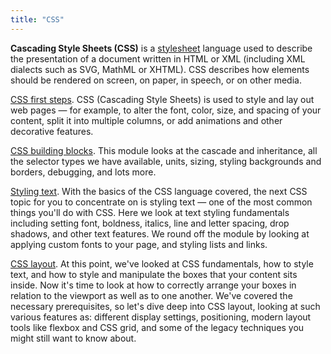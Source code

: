 ```yaml
---
title: "CSS"
---
```


**Cascading Style Sheets (CSS)** is a [stylesheet](https://developer.mozilla.org/en-US/docs/Web/API/StyleSheet) language used to describe the presentation of a document written in HTML or XML (including XML dialects such as SVG, MathML or XHTML). CSS describes how elements should be rendered on screen, on paper, in speech, or on other media.

[CSS first steps](https://developer.mozilla.org/en-US/docs/Learn/CSS/First_steps). CSS (Cascading Style Sheets) is used to style and lay out web pages — for example, to alter the font, color, size, and spacing of your content, split it into multiple columns, or add animations and other decorative features.

[CSS building blocks](https://developer.mozilla.org/en-US/docs/Learn/CSS/Building_blocks). This module looks at the cascade and inheritance, all the selector types we have available, units, sizing, styling backgrounds and borders, debugging, and lots more.

[Styling text](https://developer.mozilla.org/en-US/docs/Learn/CSS/Styling_text). With the basics of the CSS language covered, the next CSS topic for you to concentrate on is styling text — one of the most common things you'll do with CSS. Here we look at text styling fundamentals including setting font, boldness, italics, line and letter spacing, drop shadows, and other text features. We round off the module by looking at applying custom fonts to your page, and styling lists and links.

[CSS layout](https://developer.mozilla.org/en-US/docs/Learn/CSS/CSS_layout). At this point, we've looked at CSS fundamentals, how to style text, and how to style and manipulate the boxes that your content sits inside. Now it's time to look at how to correctly arrange your boxes in relation to the viewport as well as to one another. We've covered the necessary prerequisites, so let's dive deep into CSS layout, looking at such various features as: different display settings, positioning, modern layout tools like flexbox and CSS grid, and some of the legacy techniques you might still want to know about.

